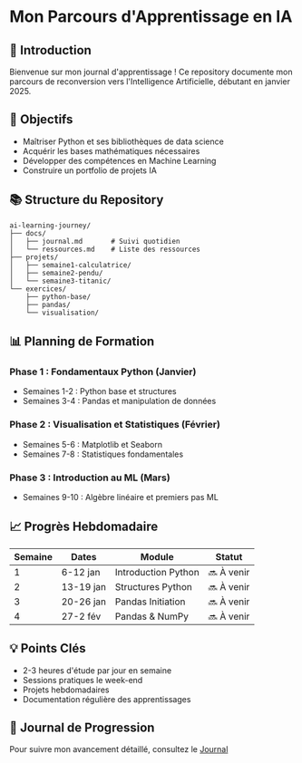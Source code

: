 # Mon Parcours d'Apprentissage en IA

## 👋 Introduction
Bienvenue sur mon journal d'apprentissage ! Ce repository documente mon parcours de reconversion vers l'Intelligence Artificielle, débutant en janvier 2025.

## 🎯 Objectifs
- Maîtriser Python et ses bibliothèques de data science
- Acquérir les bases mathématiques nécessaires
- Développer des compétences en Machine Learning
- Construire un portfolio de projets IA

## 📚 Structure du Repository

```
ai-learning-journey/
├── docs/
│   ├── journal.md       # Suivi quotidien
│   └── ressources.md    # Liste des ressources
├── projets/
│   ├── semaine1-calculatrice/
│   ├── semaine2-pendu/
│   └── semaine3-titanic/
└── exercices/
    ├── python-base/
    ├── pandas/
    └── visualisation/
```

## 📊 Planning de Formation

### Phase 1 : Fondamentaux Python (Janvier)
- Semaines 1-2 : Python base et structures
- Semaines 3-4 : Pandas et manipulation de données

### Phase 2 : Visualisation et Statistiques (Février)
- Semaines 5-6 : Matplotlib et Seaborn
- Semaines 7-8 : Statistiques fondamentales

### Phase 3 : Introduction au ML (Mars)
- Semaines 9-10 : Algèbre linéaire et premiers pas ML

## 📈 Progrès Hebdomadaire
| Semaine | Dates | Module | Statut |
|---------|-------|---------|--------|
| 1 | 6-12 jan | Introduction Python | 🔜 À venir |
| 2 | 13-19 jan | Structures Python | 🔜 À venir |
| 3 | 20-26 jan | Pandas Initiation | 🔜 À venir |
| 4 | 27-2 fév | Pandas & NumPy | 🔜 À venir |

## 💡 Points Clés
- 2-3 heures d'étude par jour en semaine
- Sessions pratiques le week-end
- Projets hebdomadaires
- Documentation régulière des apprentissages

## 📝 Journal de Progression
Pour suivre mon avancement détaillé, consultez le [Journal](docs/journal.md)